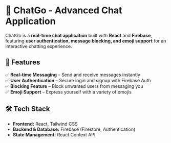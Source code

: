 # 🚀 ChatGo - Advanced Chat Application  

ChatGo is a **real-time chat application** built with **React** and **Firebase**, featuring **user authentication, message blocking, and emoji support** for an interactive chatting experience.  

## 🌟 Features  
✅ **Real-time Messaging** – Send and receive messages instantly  
✅ **User Authentication** – Secure login and signup with Firebase Auth  
✅ **Blocking Feature** – Block unwanted users from messaging you  
✅ **Emoji Support** – Express yourself with a variety of emojis  

## 🛠️ Tech Stack  
- **Frontend:** React, Tailwind CSS  
- **Backend & Database:** Firebase (Firestore, Authentication)  
- **State Management:** React Context API  

